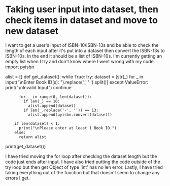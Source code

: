 
# Taking user input into dataset, then check items in dataset and move to new dataset

I want to get a user's input of ISBN-10/ISBN-13s and be able to check the length of each input after it's put into a dataset then convert the ISBN-13s to ISBN-10s. In the end it should be a list of ISBN-10s. I'm currently getting an empty list when I try and don't know where I went wrong with my code.
import pyisbn

alist = []
def get_dataset():
    while True:
        try:
          dataset = [str(_) for _ in input("\nEnter Book ID(s): ").replace(',', ' ').split()]
        except ValueError:
          print("\nInvalid Input")
          continue
          
          for _ in range(0, len(dataset)):
            if len(_) == 10:
              alist.append(dataset)
            if len(_.replace('-', '')) == 13:
              alist.append(pyisbn.convert(dataset))
            
        if len(dataset) < 1:
          print("\nPlease enter at least 1 Book ID.")
        else:
          return alist

print(get_dataset())


I have tried moving the for loop after checking the dataset length but the code just ends after input. I have also tried putting the code outside of the try loop but then get Object of type 'int' has no len error. Lastly, I have tried taking everything out of the function but that doesn't seem to change any errors I get.

        